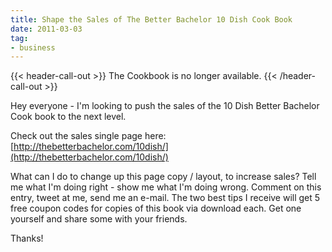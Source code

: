```yaml
---
title: Shape the Sales of The Better Bachelor 10 Dish Cook Book
date: 2011-03-03
tag:
- business
---
```

{{< header-call-out >}}
The Cookbook is no longer available.
{{< /header-call-out >}}

Hey everyone - I'm looking to push the sales of the 10 Dish Better Bachelor Cook book to the next level.  

<!--more-->

Check out the sales single page here:  [http://thebetterbachelor.com/10dish/](http://thebetterbachelor.com/10dish/)

What can I do to change up this page copy / layout, to increase sales?  Tell me what I'm doing right - show me what I'm doing wrong.  Comment on this entry, tweet at me, send me an e-mail.  The two best tips I receive will get 5 free coupon codes for copies of this book via download each.  Get one yourself and share some with your friends.

Thanks!
